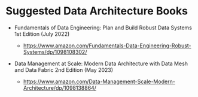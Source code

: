 
# Suggested Data Architecture Books

- Fundamentals of Data Engineering: Plan and Build Robust Data Systems 1st Edition (July 2022)
  + https://www.amazon.com/Fundamentals-Data-Engineering-Robust-Systems/dp/1098108302/

- Data Management at Scale: Modern Data Architecture with Data Mesh and Data Fabric 2nd Edition (May 2023)
  + https://www.amazon.com/Data-Management-Scale-Modern-Architecture/dp/1098138864/



